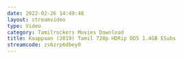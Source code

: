 ```yaml
---
date: 2022-02-26 14:49:48
layout: streamvideo
type: Video
category: Tamilrockers Movies Download
title: Kaappaan (2019) Tamil 720p HDRip DD5 1.4GB ESubs
streamcode: zs6zrp6dbey0
---
```


